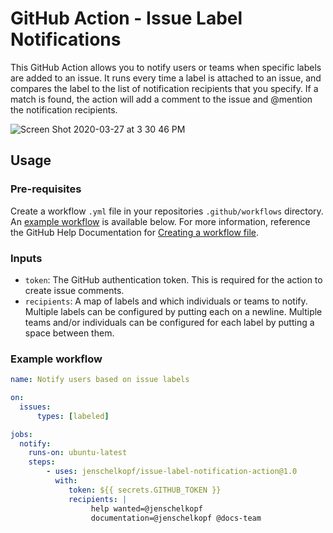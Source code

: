 # GitHub Action - Issue Label Notifications
This GitHub Action allows you to notify users or teams when specific labels are added to an issue. It runs every time a label is attached to an issue, and compares the label to the list of notification recipients that you specify. If a match is found, the action will add a comment to the issue and @mention the notification recipients.

![Screen Shot 2020-03-27 at 3 30 46 PM](https://user-images.githubusercontent.com/1865328/77805832-19b91800-7040-11ea-98c8-5eb880be04f7.png)

## Usage
### Pre-requisites
Create a workflow `.yml` file in your repositories `.github/workflows` directory. An [example workflow](#example-workflow) is available below. For more information, reference the GitHub Help Documentation for [Creating a workflow file](https://help.github.com/en/articles/configuring-a-workflow#creating-a-workflow-file).

### Inputs
- `token`: The GitHub authentication token. This is required for the action to create issue comments.
- `recipients`: A map of labels and which individuals or teams to notify. Multiple labels can be configured by putting each on a newline. Multiple teams and/or individuals can be configured for each label by putting a space between them.

### Example workflow

```yaml
name: Notify users based on issue labels

on:
  issues:
      types: [labeled]

jobs:
  notify:
    runs-on: ubuntu-latest
    steps:
        - uses: jenschelkopf/issue-label-notification-action@1.0
          with:
             token: ${{ secrets.GITHUB_TOKEN }}
             recipients: |
                  help wanted=@jenschelkopf
                  documentation=@jenschelkopf @docs-team
